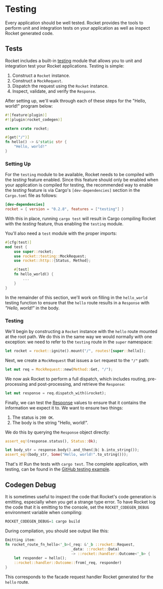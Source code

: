 # Testing

Every application should be well tested. Rocket provides the tools to perform
unit and integration tests on your application as well as inspect Rocket
generated code.

## Tests

Rocket includes a built-in [testing](https://api.rocket.rs/rocket/testing/)
module that allows you to unit and integration test your Rocket applications.
Testing is simple:

  1. Construct a `Rocket` instance.
  2. Construct a `MockRequest`.
  3. Dispatch the request using the `Rocket` instance.
  4. Inspect, validate, and verify the `Response`.

After setting up, we'll walk through each of these steps for the "Hello, world!"
program below:

```rust
#![feature(plugin)]
#![plugin(rocket_codegen)]

extern crate rocket;

#[get("/")]
fn hello() -> &'static str {
    "Hello, world!"
}
```

### Setting Up

For the `testing` module to be available, Rocket needs to be compiled with the
_testing_ feature enabled. Since this feature should only be enabled when your
application is compiled for testing, the recommended way to enable the _testing_
feature is via Cargo's `[dev-dependencies]` section in the `Cargo.toml` file as
follows:

```toml
[dev-dependencies]
rocket = { version = "0.2.8", features = ["testing"] }
```

With this in place, running `cargo test` will result in Cargo compiling Rocket
with the _testing_ feature, thus enabling the `testing` module.

You'll also need a `test` module with the proper imports:

```rust
#[cfg(test)]
mod test {
    use super::rocket;
    use rocket::testing::MockRequest;
    use rocket::http::{Status, Method};

    #[test]
    fn hello_world() {
        ...
    }
}
```

In the remainder of this section, we'll work on filling in the `hello_world`
testing function to ensure that the `hello` route results in a `Response` with
_"Hello, world!"_ in the body.

### Testing

We'll begin by constructing a `Rocket` instance with the `hello` route mounted
at the root path. We do this in the same way we would normally with one
exception: we need to refer to the `testing` route in the `super` namespace:

```rust
let rocket = rocket::ignite().mount("/", routes![super::hello]);
```

Next, we create a `MockRequest` that issues a `Get` request to the `"/"` path:

```rust
let mut req = MockRequest::new(Method::Get, "/");
```

We now ask Rocket to perform a full dispatch, which includes routing,
pre-processing and post-processing, and retrieve the `Response`:

```rust
let mut response = req.dispatch_with(&rocket);
```

Finally, we can test the
[Response](https://api.rocket.rs/rocket/struct.Response.html) values to ensure
that it contains the information we expect it to. We want to ensure two things:

  1. The status is `200 OK`.
  2. The body is the string "Hello, world!".

We do this by querying the `Response` object directly:

```rust
assert_eq!(response.status(), Status::Ok);

let body_str = response.body().and_then(|b| b.into_string());
assert_eq!(body_str, Some("Hello, world!".to_string()));
```

That's it! Run the tests with `cargo test`. The complete application, with
testing, can be found in the [GitHub testing
example](https://github.com/SergioBenitez/Rocket/tree/v0.3.0/examples/testing).

## Codegen Debug

It is sometimes useful to inspect the code that Rocket's code generation is
emitting, especially when you get a strange type error. To have Rocket log the
code that it is emitting to the console, set the `ROCKET_CODEGEN_DEBUG`
environment variable when compiling:

```rust
ROCKET_CODEGEN_DEBUG=1 cargo build
```

During compilation, you should see output like this:

```rust
Emitting item:
fn rocket_route_fn_hello<'_b>(_req: &'_b ::rocket::Request,
                              _data: ::rocket::Data)
                              -> ::rocket::handler::Outcome<'_b> {
    let responder = hello();
    ::rocket::handler::Outcome::from(_req, responder)
}
```

This corresponds to the facade request handler Rocket generated for the `hello`
route.
